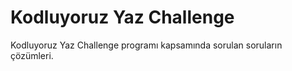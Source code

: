 # Kodluyoruz Yaz Challenge

Kodluyoruz Yaz Challenge programı kapsamında sorulan soruların çözümleri.

